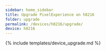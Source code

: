 ```yaml
---
sidebar: home_sidebar
title: Upgrade PixelExperience on h8216
folder: upgrade
permalink: /devices/h8216/upgrade/
device: h8216
---
```

{% include templates/device_upgrade.md %}
